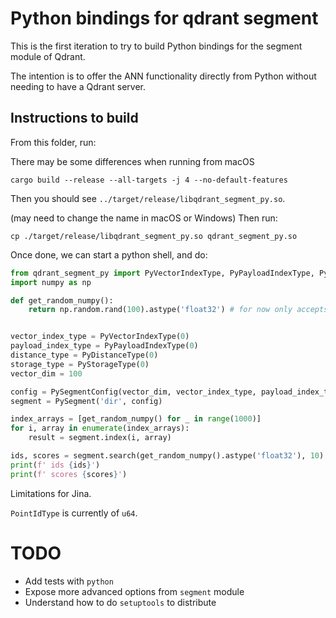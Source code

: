 # Python bindings for qdrant segment

This is the first iteration to try to build Python bindings for the segment module of Qdrant.

The intention is to offer the ANN functionality directly from Python without needing to have a Qdrant server.

## Instructions to build

From this folder, run:

There may be some differences when running from macOS

```shell
cargo build --release --all-targets -j 4 --no-default-features 
```

Then you should see `../target/release/libqdrant_segment_py.so`.

(may need to change the name in macOS or Windows)
Then run:
```shell
cp ./target/release/libqdrant_segment_py.so qdrant_segment_py.so
```

Once done, we can start a python shell, and do:

```python
from qdrant_segment_py import PyVectorIndexType, PyPayloadIndexType, PyDistanceType, PyStorageType, PySegmentConfig, PySegment
import numpy as np

def get_random_numpy():
    return np.random.rand(100).astype('float32') # for now only accepts this type


vector_index_type = PyVectorIndexType(0)
payload_index_type = PyPayloadIndexType(0)
distance_type = PyDistanceType(0)
storage_type = PyStorageType(0)
vector_dim = 100

config = PySegmentConfig(vector_dim, vector_index_type, payload_index_type, distance_type, storage_type)
segment = PySegment('dir', config)

index_arrays = [get_random_numpy() for _ in range(1000)]
for i, array in enumerate(index_arrays):
    result = segment.index(i, array)

ids, scores = segment.search(get_random_numpy().astype('float32'), 10)
print(f' ids {ids}')
print(f' scores {scores}')
```

Limitations for Jina.

`PointIdType` is currently of `u64`.

# TODO
- Add tests with `python`
- Expose more advanced options from `segment` module
- Understand how to do `setuptools` to distribute
